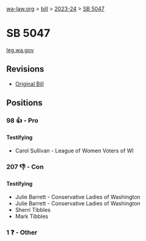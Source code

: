[wa-law.org](/) > [bill](/bill/) > [2023-24](/bill/2023-24/) > [SB 5047](/bill/2023-24/sb/5047/)

# SB 5047
[leg.wa.gov](https://app.leg.wa.gov/billsummary?BillNumber=5047&Year=2023&Initiative=false)

## Revisions
* [Original Bill](1/)

## Positions
### 98 👍 - Pro
#### Testifying
* Carol Sullivan - League of Women Voters of Wl

### 207 👎 - Con
#### Testifying
* Julie Barrett - Conservative Ladies of Washington
* Julie Barrett - Conservative Ladies of Washington
* Sherri Tibbles
* Mark Tibbles

### 1 ❓ - Other
